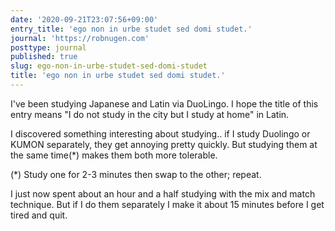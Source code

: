 ```yaml
---
date: '2020-09-21T23:07:56+09:00'
entry_title: 'ego non in urbe studet sed domi studet.'
journal: 'https://robnugen.com'
posttype: journal
published: true
slug: ego-non-in-urbe-studet-sed-domi-studet
title: 'ego non in urbe studet sed domi studet.'
---
```


I've been studying Japanese and Latin via DuoLingo. I hope the title of this entry means "I do not study in the city but I study at home" in Latin.

I discovered something interesting about studying.. if I study Duolingo or KUMON separately, they get annoying pretty quickly.  But studying them at the same time(*) makes them both more tolerable.

(*) Study one for 2-3 minutes then swap to the other; repeat.

I just now spent about an hour and a half studying with the mix and match technique.  But if I do them separately I make it about 15 minutes before I get tired and quit.


